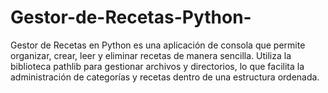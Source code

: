 # Gestor-de-Recetas-Python-
Gestor de Recetas en Python es una aplicación de consola que permite organizar, crear, leer y eliminar recetas de manera sencilla. Utiliza la biblioteca pathlib para gestionar archivos y directorios, lo que facilita la administración de categorías y recetas dentro de una estructura ordenada.  
